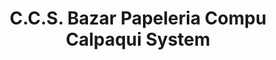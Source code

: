---
title: "C.C.S. Bazar Papeleria Compu Calpaqui System"
url: /eugenio-espejo-calpaqui/c-c-s-bazar-papeleria-compu-calpaqui-system/
shop: material de oficina
---